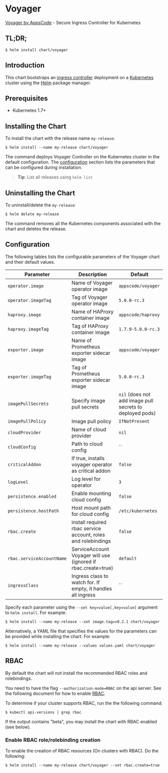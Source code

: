 # Voyager
[Voyager by AppsCode](https://github.com/appscode/voyager) - Secure Ingress Controller for Kubernetes

## TL;DR;

```console
$ helm install chart/voyager
```

## Introduction

This chart bootstraps an [ingress controller](https://github.com/appscode/voyager) deployment on a [Kubernetes](http://kubernetes.io) cluster using the [Helm](https://helm.sh) package manager.


## Prerequisites

- Kubernetes 1.7+

## Installing the Chart
To install the chart with the release name `my-release`:
```console
$ helm install --name my-release chart/voyager
```
The command deploys Voyager Controller on the Kubernetes cluster in the default configuration. The [configuration](#configuration) section lists the parameters that can be configured during installation.

> **Tip**: List all releases using `helm list`

## Uninstalling the Chart

To uninstall/delete the `my-release`:

```console
$ helm delete my-release
```

The command removes all the Kubernetes components associated with the chart and deletes the release.

## Configuration

The following tables lists the configurable parameters of the Voyager chart and their default values.


| Parameter                 | Description                                                   | Default            |
| --------------------------| ------------------------------------------------------------- | ------------------ |
| `operator.image`          | Name of Voyager operator image                                | `appscode/voyager` |
| `operator.imageTag`       | Tag of Voyager operator image                                 | `5.0.0-rc.3`       |
| `haproxy.image`           | Name of HAProxy container image                               | `appscode/haproxy` |
| `haproxy.imageTag`        | Tag of HAProxy container image                                | `1.7.9-5.0.0-rc.3` |
| `exporter.image`          | Name of Prometheus exporter sidecar image                     | `appscode/voyager` |
| `exporter.imageTag`       | Tag of Prometheus exporter sidecar image                      | `5.0.0-rc.3`       |
| `imagePullSecrets`        | Specify image pull secrets                                    | `nil` (does not add image pull secrets to deployed pods) |
| `imagePullPolicy`         | Image pull policy                                             | `IfNotPresent`     |
| `cloudProvider`           | Name of cloud provider                                        | `nil`              |
| `cloudConfig`             | Path to cloud config                                          | ``                 |
| `criticalAddon`           | If true, installs voyager operator as critical addon          | `false`            |
| `logLevel`                | Log level for operator                                        | `3`                |
| `persistence.enabled`     | Enable mounting cloud config                                  | `false`            |
| `persistence.hostPath`    | Host mount path for cloud config                              | `/etc/kubernetes`  |
| `rbac.create`             | install required rbac service account, roles and rolebindings | `false`            |
| `rbac.serviceAccountName` | ServiceAccount Voyager will use (ignored if rbac.create=true) | `default`          |
| `ingressClass`            | Ingress class to watch for. If empty, it handles all ingress  | ``                 |


Specify each parameter using the `--set key=value[,key=value]` argument to `helm install`. For example:

```console
$ helm install --name my-release --set image.tag=v0.2.1 chart/voyager
```

Alternatively, a YAML file that specifies the values for the parameters can be provided while
installing the chart. For example:

```console
$ helm install --name my-release --values values.yaml chart/voyager
```

## RBAC
By default the chart will not install the recommended RBAC roles and rolebindings.

You need to have the flag `--authorization-mode=RBAC` on the api server. See the following document for how to enable [RBAC](https://kubernetes.io/docs/admin/authorization/rbac/).

To determine if your cluster supports RBAC, run the the following command:

```console
$ kubectl api-versions | grep rbac
```

If the output contains "beta", you may install the chart with RBAC enabled (see below).

### Enable RBAC role/rolebinding creation

To enable the creation of RBAC resources (On clusters with RBAC). Do the following:

```console
$ helm install --name my-release chart/voyager --set rbac.create=true
```
